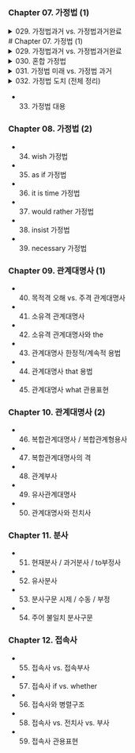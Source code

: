 ### Chapter 07. 가정법 (1)  
<details>
<summary>029. 가정법과거 vs. 가정법과거완료</summary>  

  
  
  
  
  
<details>
<summary>**⚠️들어가기 전 알아두기**</summary>  



# ✅ 시간/조건 부사절 vs 가정법 과거 vs 가정법 과거완료

| 구분 | 시간/조건 부사절 | 가정법 과거 | 가정법 과거완료 |
|------|------------------|-------------|------------------|
| **if절 시제** | 현재 시제 (미래 의미) | 과거 시제 | had + p.p |
| **주절 시제** | will / can / may + 동사원형 | would / could / should + 동사원형 | would / could / should + have + p.p |
| **시점** | 미래 (현실 가능) | 현재 (사실과 반대) | 과거 (사실과 반대) |
| **의미** | 미래 조건 / 시간 표현 | 지금 상황이 사실이 아니라는 가정 | 과거에 일어나지 않은 일의 가정 |
| **예문** | If she **comes** tomorrow, I **will tell** her. | If she **were** here, I **would tell** her. | If she **had been** here, I **would have told** her. |
| **will 사용 가능?** | ❌ (if절에는 안 됨) | ❌ | ❌ |

---

# ✅ 주절 조동사로 구분하는 법

| 주절 조동사 | 문법 유형 | 의미 및 시점 |
|--------------|-------------|----------------|
| **will / can / may** | 시간/조건 부사절 | **현실 가능한 미래** |
| **would / could / should** | 가정법 과거 | **현재 사실과 반대** |
| **would have / could have / should have** | 가정법 과거완료 | **과거 사실과 반대** |

---

# ✅ 핵심 예문 비교

### ① 시간/조건 부사절 (미래 가능성)
> If you **call** me later, I **will help** you.  
→ (현실 가능성 있음)

### ② 가정법 과거 (현재 반대)
> If you **called** me, I **would help** you.  
→ (지금 전화 안 함)

### ③ 가정법 과거완료 (과거 반대)
> If you **had called** me, I **would have helped** you.  
→ (과거에 전화 안 함)

---

# ✅ 공식 암기 요약

- If + 현재, **will + 동사원형** → 시간/조건 부사절
- If + 과거, **would + 동사원형** → 가정법 과거
- If + had p.p, **would have + p.p** → 가정법 과거완료
</details>
</details>
# Chapter 07. 가정법 (1)

<details>
<summary>029. 가정법과거 vs. 가정법과거완료</summary>

<details>
<summary>⚠️ 기본 개념 및 비교</summary>

| 구분         | 시간/조건 부사절          | 가정법 과거              | 가정법 과거완료               |
|--------------|---------------------------|--------------------------|------------------------------|
| if절 시제    | 현재 시제 (미래 의미)     | 과거 시제                | had + p.p                    |
| 주절 시제    | will/can/may + 동사원형   | would/could/should + 동사원형 | would/could/should + have + p.p |
| 시점         | 미래 (현실 가능)           | 현재 (사실과 반대)       | 과거 (사실과 반대)            |
| 의미         | 미래 조건/시간 표현       | 지금 상황과 반대 상황 가정 | 과거 상황과 반대 상황 가정    |
| 예문         | If she **comes** tomorrow, I **will tell** her. | If she **were** here, I **would tell** her. | If she **had been** here, I **would have told** her. |

</details>
</details>

<details>
<summary>030. 혼합 가정법</summary>

* 과거 조건 + 현재 결과 가정  
* 예) If she had studied harder, she would be confident now.

</details>

<details>
<summary>031. 가정법 미래 vs. 가정법 과거</summary>

* If + should + 동사원형 (미래 도치)  
* If + were + 주어 (가정법 과거 도치)  
* 의미 구분과 도치 표현 중요

</details>

<details>
<summary>032. 가정법 도치 (전체 정리)</summary>

### 가정법 도치란?  
조건절에서 If를 생략하고 조동사를 문두로 이동시키는 고급 문어체 표현입니다.

---

### 1. 가정법 과거완료 도치 (과거 상황 가정)

| 조건절         | 도치 표현          | 결과절 형태                           |
|----------------|--------------------|------------------------------------|
| If + 주어 + had + p.p | Had + 주어 + p.p     | 주어 + would/could/might + have + p.p |

**예문:**  
If she **had studied**, she **would have passed**.  
→ **Had she studied**, she would have passed.

---

### 2. 가정법 과거 도치 (현재 상황 가정)

| 조건절         | 도치 표현          | 결과절 형태                           |
|----------------|--------------------|------------------------------------|
| If + 주어 + were/V2 | Were + 주어 + ...  | 주어 + would/could/might + 동사원형 |

**예문:**  
If I **were you**, I **would go** now.  
→ **Were I you**, I would go now.

---

### 3. 가정법 미래 도치 (미래 가능성 낮은 상황)

| 조건절         | 도치 표현          | 결과절 형태                           |
|----------------|--------------------|------------------------------------|
| If + 주어 + should + 동사원형 | Should + 주어 + 동사원형 | 주어 + would/could/might + 동사원형 |

**예문:**  
If it **should rain**, we **would cancel** the picnic.  
→ **Should it rain**, we would cancel the picnic.

---

### 4. 혼합 가정법 도치 (과거 조건 + 현재 결과)

| 조건절         | 도치 표현          | 결과절 형태                           |
|----------------|--------------------|------------------------------------|
| If + 주어 + had + p.p | Had + 주어 + p.p     | 주어 + would/could/might + 동사원형 (현재 결과) |

**예문:**  
If she **had studied harder**, she **would be** confident now.  
→ **Had she studied harder**, she would be confident now.

> **주의:** 결과절 도치는 하지 않습니다.

---

### 편입 시험 포인트

| 포인트               | 설명                                       |
|----------------------|--------------------------------------------|
| 혼합 가정법 도치 직접 출제 | 거의 없음                                   |
| 도치 구조 + 시제 판단     | 문맥을 통해 혼합 여부 유추 필요                |
| 동사 형태 선택           | would be / would have been / had been 등 자주 출제  |
| 시간 부사 힌트           | now, then, yesterday, today 등으로 결과 시점 판단 가능  |

---

### 대표 문제 예시

> Had she practiced more regularly, she \_\_\_\_\_ on the national team now.  
> (A) had been  
> (B) will be  
> (C) would be  
> (D) would have been

* 조건절: 과거완료 (Had p.p)  
* 결과절: 현재 결과 (now) → 혼합 가정법  
* 정답: (C) would be

> 만약 "now"가 없었다면?  
> → 과거 조건 + 과거 결과 → 정답 (D) would have been

</details>

- 033. 가정법 대용  

### Chapter 08. 가정법 (2)  
- 034. wish 가정법  
- 035. as if 가정법  
- 036. it is time 가정법  
- 037. would rather 가정법  
- 038. insist 가정법  
- 039. necessary 가정법  

### Chapter 09. 관계대명사 (1)  
- 040. 목적격 오해 vs. 주격 관계대명사  
- 041. 소유격 관계대명사  
- 042. 소유격 관계대명사와 the  
- 043. 관계대명사 한정적/계속적 용법  
- 044. 관계대명사 that 용법  
- 045. 관계대명사 what 관용표현  

### Chapter 10. 관계대명사 (2)  
- 046. 복합관계대명사 / 복합관계형용사  
- 047. 복합관계대명사의 격  
- 048. 관계부사  
- 049. 유사관계대명사  
- 050. 관계대명사와 전치사  

### Chapter 11. 분사  
- 051. 현재분사 / 과거분사 / to부정사  
- 052. 유사분사  
- 053. 분사구문 시제 / 수동 / 부정  
- 054. 주어 불일치 분사구문  

### Chapter 12. 접속사  
- 055. 접속사 vs. 접속부사  
- 057. 접속사 if vs. whether  
- 056. 접속사와 병렬구조  
- 058. 접속사 vs. 전치사 vs. 부사  
- 059. 접속사 관용표현
